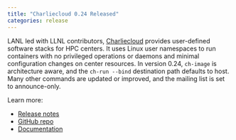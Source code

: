 ```yaml
---
title: "Charliecloud 0.24 Released"
categories: release
---
```


LANL led with LLNL contributors, [Charliecloud](https://github.com/hpc/charliecloud) provides user-defined software stacks for HPC centers. It uses Linux user namespaces to run containers with no privileged operations or daemons and minimal configuration changes on center resources. In version 0.24, `ch-image` is architecture aware, and the `ch-run --bind` destination path defaults to host. Many other commands are updated or improved, and the mailing list is set to announce-only.

Learn more:
- [Release notes](https://github.com/hpc/charliecloud/releases/tag/v0.24)
- [GitHub repo](https://github.com/hpc/charliecloud)
- [Documentation](https://hpc.github.io/charliecloud)
